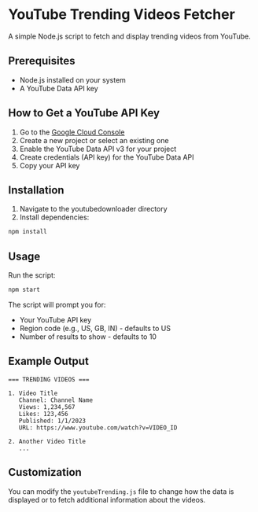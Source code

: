 # YouTube Trending Videos Fetcher

A simple Node.js script to fetch and display trending videos from YouTube.

## Prerequisites

- Node.js installed on your system
- A YouTube Data API key

## How to Get a YouTube API Key

1. Go to the [Google Cloud Console](https://console.cloud.google.com/)
2. Create a new project or select an existing one
3. Enable the YouTube Data API v3 for your project
4. Create credentials (API key) for the YouTube Data API
5. Copy your API key

## Installation

1. Navigate to the youtubedownloader directory
2. Install dependencies:

```bash
npm install
```

## Usage

Run the script:

```bash
npm start
```

The script will prompt you for:
- Your YouTube API key
- Region code (e.g., US, GB, IN) - defaults to US
- Number of results to show - defaults to 10

## Example Output

```
=== TRENDING VIDEOS ===

1. Video Title
   Channel: Channel Name
   Views: 1,234,567
   Likes: 123,456
   Published: 1/1/2023
   URL: https://www.youtube.com/watch?v=VIDEO_ID

2. Another Video Title
   ...
```

## Customization

You can modify the `youtubeTrending.js` file to change how the data is displayed or to fetch additional information about the videos. 